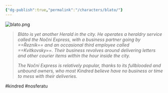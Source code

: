 ```yaml
---
{"dg-publish":true,"permalink":"/characters/blato/"}
---
```


![blato.png](/img/user/Images/blato.png)

> *Bláto is yet another Herald in the city. He operates a heraldry service called the Noční Express, with a business partner going by ==Řezník== and an occasional third employee called ==Kvitkovsky==. Their business revolves around delivering letters and other courier items within the hour inside the city.*
> 
> *The Noční Express is relatively popular, thanks to its fullblooded and unbound owners, who most Kindred believe have no business or time to mess with their deliveries.*

#kindred #nosferatu 